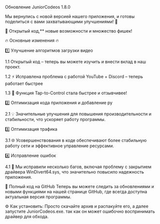 Обновление JuniorCodeos 1.8.0

Мы вернулись с новой версией нашего приложения, и готовы поделиться с вами захватывающими улучшениями! 🚀

🎉 Открытый код,** новые возможности и множество фишек!

🔥 Основные изменения 🔥

1️⃣ Улучшение алгоритмов загрузки видео

1.1 Открытый код – теперь вы можете изучить и внести вклад в наш проект.

1.2 ⚡️ Исправлена проблема с работой YouTube + Discord – теперь работает быстрее

1.3 🔧 Функция Tap-to-Control стала быстрее и отзывчивее!

2️⃣ Оптимизация кода приложения и добавление py

2.1 💡 Значительные улучшения для повышения производительности и стабильности, что ускоряет работу программы.

3️⃣ Оптимизация трафика

3.1 🌐 Усовершенствования в коде обеспечивают более стабильную работу сети и эффективное управление ресурсами.

4️⃣ Исправление ошибок

4.1 🐞 Мы исправили несколько багов, включая проблему с закрытием драйвера WinDivert64.sys, что значительно повысило надежность приложения.

📁 Полный код на GitHub
Теперь вы можете следить за обновлениями и новыми функциями на нашей странице GitHub, где всегда доступна актуальная версия программы.

⚙️ Как установить:
Просто скачайте архив и распакуйте его, а далее запустите JuniorCodeos.exe. так как он может ошибочно воспринимать драйвер для обхода.

